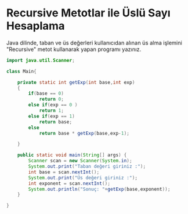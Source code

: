# Recursive Metotlar ile Üslü Sayı Hesaplama
Java dilinde, taban ve üs değerleri kullanıcıdan alınan üs alma işlemini "Recursive" metot kullanarak yapan programı yazınız.
```java
import java.util.Scanner;

class Main{

    private static int getExp(int base,int exp)
    {
        if(base == 0)
            return 0;
        else if(exp == 0 )
            return 1;
        else if(exp == 1)
            return base;
        else
            return base * getExp(base,exp-1);

    }

    public static void main(String[] args) {
        Scanner scan = new Scanner(System.in);
        System.out.print("Taban değeri giriniz :");
        int base = scan.nextInt();
        System.out.print("Üs değeri giriniz :");
        int exponent = scan.nextInt();
        System.out.println("Sonuç: "+getExp(base,exponent));
    }

}
```